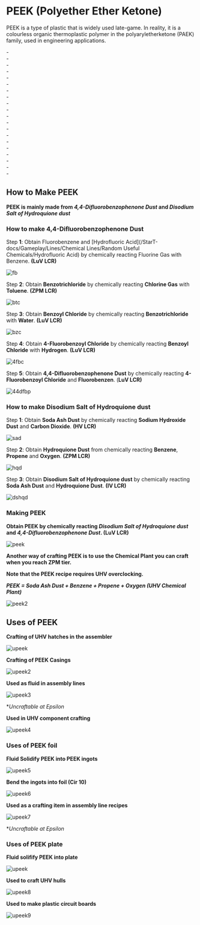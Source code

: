 # PEEK (Polyether Ether Ketone)

PEEK is a type of plastic that is widely used late-game. In reality, it is a colourless organic thermoplastic polymer in the polyaryletherketone (PAEK) family, used in engineering applications. 




<div class="jei lchem" data-duration="5" data-usage="30720" data-tier="LuV" data-slot1="bone 3" data-slot4="apple 5mB" data-slot12="fluid.chlorine 2B" data-slot9="quantum_star" data-slot10="wetware_processor 5" data-slot11="opv_electric_motor"></div>
-
<div class="jei abs" data-duration="3.75" data-usage="16" data-temp="1400" data-coil="Cupronickel" data-tier="LV"></div>
-
<div class="jei alloy" data-duration="5" data-usage="16" data-tier="LV"></div>
-
<div class="jei arc" data-duration="28.35" data-usage="30" data-tier="LV"></div>
-
<div class="jei assembler" data-duration="5" data-usage="8" data-tier="ULV"></div>
-
<div class="jei assline" data-duration="1600" data-usage="491520" data-tier="UV" data-note="Requires Research"></div>
-
<div class="jei autoclave" data-duration="7.5" data-usage="192" data-tier="HV"></div>
-
<div class="jei bender" data-duration="2.8" data-usage="24" data-tier="LV"></div>
-
<div class="jei sbf" data-duration="16"></div>
-
<div class="jei brewery" data-duration="8" data-usage="3" data-tier="ULV"></div>
-
<div class="jei canner" data-duration="5" data-usage="2" data-tier="ULV"></div>
-
<div class="jei centrifuge" data-duration="22.8" data-usage="30" data-tier="LV"></div>
-
<div class="jei bath" data-duration="14" data-usage="100" data-tier="MV"></div>
-
<div class="jei plant" data-duration="30" data-usage="100000" data-tier="ZPM"></div>
-
<div class="jei chem" data-duration="4" data-usage="7" data-tier="ULV"></div>
-
<div class="jei circuit" data-duration="20" data-usage="7680" data-tier="IV" data-note="Requires Cleanroom"></div>
-
<div class="jei cobbleworks" data-duration="1" data-usage="320" data-tier="HV"></div>
-
<div class="jei coke" data-duration="45"></div>
-
<div class="jei combustion" data-duration="0.4" data-generation="32"></div>
-
<div class="jei distower" data-duration="4" data-usage="640" data-tier="EV"></div>
-
<div class="jei electrolizer" data-duration="14.3" data-usage="60" data-tier="MV"></div>




## How to Make PEEK

**PEEK is mainly made from *4,4-Difluorobenzophenone Dust* and *Disodium Salt of Hydroquione dust***

### How to make 4,4-Difluorobenzophenone Dust

Step **1**: Obtain Fluorobenzene and [Hydrofluoric Acid](/StarT-docs/Gameplay/Lines/Chemical Lines/Random Useful Chemicals/Hydrofluoric Acid) by chemically reacting Fluorine Gas with Benzene. **(<luv>LuV</luv> LCR)**

![fb](PEEK_img/large_chemical_reactor_fluorobenzene_process.png)

Step **2**: Obtain **Benzotrichloride** by chemically reacting **Chlorine Gas** with **Toluene**. **(<zpm>ZPM</zpm> LCR)**

![btc](PEEK_img/large_chemical_reactor_benzotrichloride_process.png)

Step **3**: Obtain **Benzoyl Chloride** by chemically reacting **Benzotrichloride** with **Water**. **(<luv>LuV</luv> LCR)**

![bzc](PEEK_img/large_chemical_reactor_benzoyl_chloride_process.png)

Step **4**: Obtain **4-Fluorobenzoyl Chloride** by chemically reacting **Benzoyl Chloride** with **Hydrogen**. **(<luv>LuV</luv> LCR)**

![4fbc](PEEK_img/large_chemical_reactor_4_fluorobenzoyl_chloride_process.png)

Step **5**: Obtain **4,4-Difluorobenzophenone Dust** by chemically reacting **4-Fluorobenzoyl Chloride** and **Fluorobenzen**. (<luv>**LuV</luv> LCR)**

![44dfbp](PEEK_img/large_chemical_reactor_44_difluorobenzophenone_process.png)

### How to make Disodium Salt of Hydroquione dust

Step **1**: Obtain **Soda Ash Dust** by chemically reacting **Sodium Hydroxide Dust** and **Carbon Dioxide**. **(<hv>HV</hv> LCR)**

![sad](PEEK_img/large_chemical_reactor_soda_ash_from_carbon_dioxide.png)

Step **2**: Obtain **Hydroquione Dust** from chemically reacting **Benzene**, **Propene** and **Oxygen**. **(<zpm>ZPM</zpm> LCR)**

![hqd](PEEK_img/large_chemical_reactor_hydroquinone_process.png)

Step **3**: Obtain **Disodium Salt of Hydroquione dust** by chemically reacting **Soda Ash Dust** and **Hydroquione Dust**. **(<iv>IV</iv> LCR)**

![dshqd](PEEK_img/large_chemical_reactor_disodium_salt_of_hydroquinone_process.png)

### Making PEEK

**Obtain PEEK by chemically reacting *Disodium Salt of Hydroquione dust* and *4,4-Difluorobenzophenone Dust*. (<luv>LuV</luv> LCR)**

![peek](PEEK_img/large_chemical_reactor_peek_process.png)

**Another way of crafting PEEK is to use the Chemical Plant you can craft when you reach <zpm>ZPM</zpm> tier.**

**Note that the PEEK recipe requires <uhv>UHV</uhv> overclocking.**

***PEEK = Soda Ash Dust + Benzene + Propene + Oxygen (<uhv>UHV</uhv> Chemical Plant)***

![peek2](PEEK_img/chemical_plant_effortless_peek_process.png)

## Uses of PEEK

**Crafting of <uhv>UHV</uhv> hatches in the assembler**

![upeek](PEEK_img/assembler_uhv_dual_output_hatch.png)

**Crafting of PEEK Casings**

![upeek2](PEEK_img/assembler_peek_casing.png)

**Used as fluid in assembly lines**

![upeek3](PEEK_img/assembly_line_draconic_processor_mainframe.png) 

**Uncraftable at Epsilon*

**Used in <uhv>UHV</uhv> component crafting**

![upeek4](PEEK_img/component_part_assembly_uhv_microfluidic_flow_valve.png)

### Uses of PEEK foil

**Fluid Solidify PEEK into PEEK ingots**

![upeek5](PEEK_img/fluid_solidifier_solidify_polyether_ether_ketone_to_ingot.png)

**Bend the ingots into foil (Cir 10)**

![upeek6](PEEK_img/bender_bend_polyether_ether_ketone_ingot_to_foil.png)

**Used as a crafting item in assembly line recipes**
 
![upeek7](PEEK_img/assembly_line_draconic_processor_mainframe.png)

**Uncraftable at Epsilon*

### Uses of PEEK plate

**Fluid solifify PEEK into plate**

![upeek](PEEK_img/fluid_solidifier_solidify_polyether_ether_ketone_to_plate.png)

**Used to craft <uhv>UHV</uhv> hulls**

![upeek8](PEEK_img/kjs_gtceu_uhv_machine_hull.png)

**Used to make plastic circuit boards**

![upeek9](PEEK_img/chemical_reactor_plastic_boards_peek.png)